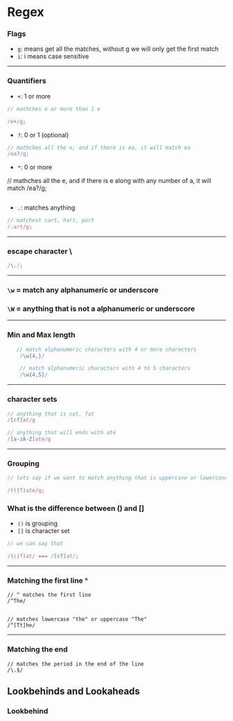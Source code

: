 # Regex

### Flags

- `g`: means get all the matches, without g we will only get the first match
- `i`: i means case sensitive

---

### Quantifiers

- `+`: 1 or more

```js
// mathches e or more than 1 e

/e+/g;
```

- `?`: 0 or 1 (optional)

```js
// mathches all the e, and if there is ea, it will match ea
/ea?/g;
```

- `*`: 0 or more

// mathches all the e, and if there is e along with any number of a, it will match
/ea?/g;

```

```

- `.`: matches anything

```js
// matchest cart, hart, part
/.art/g;
```

---

### escape character \

```js
/\./;
```

---

### `\w` = match any alphanumeric or underscore

### `\W` = anything that is not a alphanumeric or underscore

---

### Min and Max length

```js
   // match alphanumeric characters with 4 or more characters
    /\w{4,}/

    // match alphanumeric characters with 4 to 5 characters
    /\w{4,5}/
```

---

### character sets

```js
// anything that is cat, fat
/[cf]at/g

// anything that will ends with ate
/[a-zA-Z]ate/g
```

---

### Grouping

```js
// lets say if we want to match anything that is uppercase or lowercase within a group

/(t|T)ate/g;
```

### What is the difference between () and []

- `()` is grouping
- `[]` is character set

```js
// we can say that

/(c|f)at/ === /[cf]at/;
```

---

### Matching the first line ^

```
// ^ matches the first line
/^The/


// matches lowercase "the" or uppercase "The"
/^[Tt]he/
```

---

### Matching the end

```
// matches the period in the end of the line
/\.$/
```

## Lookbehinds and Lookaheads

### Lookbehind
